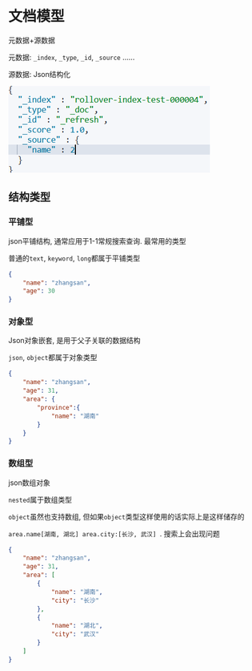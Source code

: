 # 文档模型

元数据+源数据

元数据: `_index`, `_type`, `_id`, `_source` ......

源数据: Json结构化

![image-20220427162945538](%E7%B4%A2%E5%BC%95%E7%9A%84%E7%BB%93%E6%9E%84%E7%B1%BB%E5%9E%8B.assets/image-20220427162945538.png)



## 结构类型

### 平铺型

json平铺结构, 通常应用于1-1常规搜索查询. 最常用的类型

普通的`text`, `keyword`, `long`都属于平铺类型

```json
{
    "name": "zhangsan",
    "age": 30
}
```



### 对象型

Json对象嵌套, 是用于父子关联的数据结构

`json`, `object`都属于对象类型

```json
{
    "name": "zhangsan",
    "age": 31,
    "area": {
    	"province":{
    		"name": "湖南"
		}
	}
}
```



### 数组型

json数组对象

`nested`属于数组类型

`object`虽然也支持数组, 但如果`object`类型这样使用的话实际上是这样储存的

`area.name[湖南, 湖北] area.city:[长沙, 武汉] `. 搜索上会出现问题

```json
{
    "name": "zhangsan",
    "age": 31,
    "area": [
        {
    		"name": "湖南",
            "city": "长沙"
		},
        {
            "name": "湖北",
            "city": "武汉"
        }
    ]
}
```


